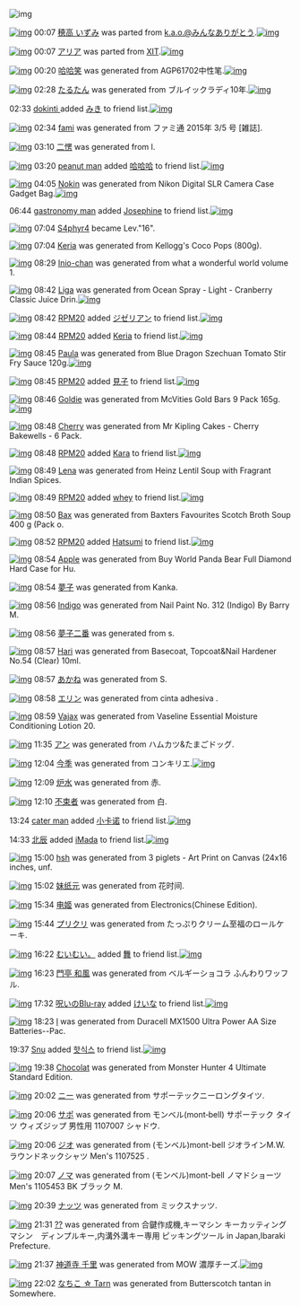 ![img](http://gdrive-cdn.herokuapp.com/537b65a5bc09f0000721dda7/512px-barcode.png)

[![img](http://www.deviantsart.com/20q0orp.png)](http://www.barcodekanojo.com/kanojo/2529717/%E7%A9%82%E9%AB%98%20%E3%81%84%E3%81%9A%E3%81%BF) 00:07 [穂高 いずみ](http://www.barcodekanojo.com/kanojo/2529717/%E7%A9%82%E9%AB%98%20%E3%81%84%E3%81%9A%E3%81%BF) was parted from [k.a.o.@みんなありがとう](http://www.barcodekanojo.com/kanojo/2529717/%E7%A9%82%E9%AB%98%20%E3%81%84%E3%81%9A%E3%81%BF).[![img](http://www.deviantsart.com/1ne7497.jpeg)](http://www.barcodekanojo.com/user/30944/k.a.o.%40%E3%81%BF%E3%82%93%E3%81%AA%E3%81%82%E3%82%8A%E3%81%8C%E3%81%A8%E3%81%86) 

[![img](http://www.deviantsart.com/2qp80ua.png)](http://www.barcodekanojo.com/kanojo/48439/%E3%82%A2%E3%83%AA%E3%82%A2) 00:07 [アリア](http://www.barcodekanojo.com/kanojo/48439/%E3%82%A2%E3%83%AA%E3%82%A2) was parted from [XIT](http://www.barcodekanojo.com/kanojo/48439/%E3%82%A2%E3%83%AA%E3%82%A2).[![img](http://www.deviantsart.com/815jg6.jpeg)](http://www.barcodekanojo.com/user/209348/XIT) 

[![img](http://www.deviantsart.com/1m3mtgd.png)](http://www.barcodekanojo.com/kanojo/3192891/%E5%93%88%E5%93%88%E7%AC%91) 00:20 [哈哈笑](http://www.barcodekanojo.com/kanojo/3192891/%E5%93%88%E5%93%88%E7%AC%91) was generated from AGP61702中性笔.[![img](http://www.deviantsart.com/2ml430c.jpeg)](http://www.barcodekanojo.com/product_images/barcode/3162216/1317286922/%E7%AC%94.jpg) 

[![img](http://www.deviantsart.com/6jh32c.png)](http://www.barcodekanojo.com/kanojo/3192892/%E3%81%9F%E3%82%8B%E3%81%9F%E3%82%93) 02:28 [たるたん](http://www.barcodekanojo.com/kanojo/3192892/%E3%81%9F%E3%82%8B%E3%81%9F%E3%82%93) was generated from ブルイックラディ10年.[![img](http://www.deviantsart.com/rjh4h7.jpeg)](http://www.barcodekanojo.com/product_images/barcode/6018435/1424539656/%E3%83%96%E3%83%AB%E3%82%A4%E3%83%83%E3%82%AF%E3%83%A9%E3%83%87%E3%82%A310%E5%B9%B4.jpg) 

02:33 [dokinti ](http://www.barcodekanojo.com/user/500270/dokinti%20) added [みき](http://www.barcodekanojo.com/kanojo/2862492/%E3%81%BF%E3%81%8D) to friend list.[![img](http://www.deviantsart.com/17t7qg3.png)](http://www.barcodekanojo.com/kanojo/2862492/%E3%81%BF%E3%81%8D) 

[![img](http://www.deviantsart.com/ulb5fc.png)](http://www.barcodekanojo.com/kanojo/3192893/fami) 02:34 [fami](http://www.barcodekanojo.com/kanojo/3192893/fami) was generated from ファミ通 2015年 3/5 号 [雑誌].

[![img](http://www.deviantsart.com/22dgjop.png)](http://www.barcodekanojo.com/kanojo/3192894/%E4%BA%8C%E6%84%A3) 03:10 [二愣](http://www.barcodekanojo.com/kanojo/3192894/%E4%BA%8C%E6%84%A3) was generated from l.

[![img](http://www.deviantsart.com/39aqnr5.jpeg)](http://www.barcodekanojo.com/user/500272/peanut%20man) 03:20 [peanut man](http://www.barcodekanojo.com/user/500272/peanut%20man) added [哈哈哈](http://www.barcodekanojo.com/kanojo/2846081/%E5%93%88%E5%93%88%E5%93%88) to friend list.[![img](http://www.deviantsart.com/a6suie.png)](http://www.barcodekanojo.com/kanojo/2846081/%E5%93%88%E5%93%88%E5%93%88) 

[![img](http://www.deviantsart.com/1rdnglj.png)](http://www.barcodekanojo.com/kanojo/3192895/Nokin) 04:05 [Nokin](http://www.barcodekanojo.com/kanojo/3192895/Nokin) was generated from Nikon Digital SLR Camera Case Gadget Bag.[![img](http://www.deviantsart.com/5imsta.jpeg)](http://www.barcodekanojo.com/product_images/barcode/6018440/1424545459/50x50xNikon,P20Digital,P20SLR,P20Camera,P20Case,P20Gadget,P20Bag.jpg,qw=88,ah=88.pagespeed.ic.v1tyD0XAD6.jpg) 

06:44 [gastronomy man](http://www.barcodekanojo.com/user/500274/gastronomy%20man) added [Josephine](http://www.barcodekanojo.com/kanojo/2643185/Josephine) to friend list.[![img](http://www.deviantsart.com/ub0ao1.png)](http://www.barcodekanojo.com/kanojo/2643185/Josephine) 

[![img](http://www.deviantsart.com/2ngoqfi.jpeg)](http://www.barcodekanojo.com/user/325957/S4phyr4) 07:04 [S4phyr4](http://www.barcodekanojo.com/user/325957/S4phyr4) became Lev."16".

[![img](http://www.deviantsart.com/s2avfa.png)](http://www.barcodekanojo.com/kanojo/3192896/Keria) 07:04 [Keria](http://www.barcodekanojo.com/kanojo/3192896/Keria) was generated from Kellogg's Coco Pops (800g).

[![img](http://www.deviantsart.com/30murpn.png)](http://www.barcodekanojo.com/kanojo/3192897/Inio-chan) 08:29 [Inio-chan](http://www.barcodekanojo.com/kanojo/3192897/Inio-chan) was generated from what a wonderful world volume 1.

[![img](http://www.deviantsart.com/1r58fo1.png)](http://www.barcodekanojo.com/kanojo/3192898/Liga) 08:42 [Liga](http://www.barcodekanojo.com/kanojo/3192898/Liga) was generated from Ocean Spray - Light - Cranberry Classic Juice Drin.[![img](http://www.deviantsart.com/1r1vc73.jpeg)](http://www.barcodekanojo.com/product_images/barcode/6018444/1424562069/50x50xOcean,P20Spray,P20-,P20Light,P20-,P20Cranberry,P20Classic,P20Juice,P20Drin.jpg,qw=88,ah=88.pagespeed.ic.3uejv5J7vu.jpg) 

[![img](http://www.deviantsart.com/1m0o1ih.jpeg)](http://www.barcodekanojo.com/user/397515/RPM20) 08:42 [RPM20](http://www.barcodekanojo.com/user/397515/RPM20) added [ジゼリアン](http://www.barcodekanojo.com/kanojo/732099/%E3%82%B8%E3%82%BC%E3%83%AA%E3%82%A2%E3%83%B3) to friend list.[![img](http://www.deviantsart.com/13gegie.png)](http://www.barcodekanojo.com/kanojo/732099/%E3%82%B8%E3%82%BC%E3%83%AA%E3%82%A2%E3%83%B3) 

[![img](http://www.deviantsart.com/1m0o1ih.jpeg)](http://www.barcodekanojo.com/user/397515/RPM20) 08:44 [RPM20](http://www.barcodekanojo.com/user/397515/RPM20) added [Keria](http://www.barcodekanojo.com/kanojo/3192896/Keria) to friend list.[![img](http://www.deviantsart.com/s2avfa.png)](http://www.barcodekanojo.com/kanojo/3192896/Keria) 

[![img](http://www.deviantsart.com/2vjtarm.png)](http://www.barcodekanojo.com/kanojo/3192899/Paula) 08:45 [Paula](http://www.barcodekanojo.com/kanojo/3192899/Paula) was generated from Blue Dragon Szechuan Tomato Stir Fry Sauce 120g.[![img](http://www.deviantsart.com/1fr2a1m.jpeg)](http://www.barcodekanojo.com/product_images/barcode/6018447/1424562283/50x50xBlue,P20Dragon,P20Szechuan,P20Tomato,P20Stir,P20Fry,P20Sauce,P20120g.jpg,qw=88,ah=88.pagespeed.ic.pLQ933VmLV.jpg) 

[![img](http://www.deviantsart.com/1m0o1ih.jpeg)](http://www.barcodekanojo.com/user/397515/RPM20) 08:45 [RPM20](http://www.barcodekanojo.com/user/397515/RPM20) added [見子](http://www.barcodekanojo.com/kanojo/2460508/%E8%A6%8B%E5%AD%90) to friend list.[![img](http://www.deviantsart.com/8288h0.png)](http://www.barcodekanojo.com/kanojo/2460508/%E8%A6%8B%E5%AD%90) 

[![img](http://www.deviantsart.com/3cplbgl.png)](http://www.barcodekanojo.com/kanojo/3192900/Goldie) 08:46 [Goldie](http://www.barcodekanojo.com/kanojo/3192900/Goldie) was generated from McVities Gold Bars 9 Pack 165g.[![img](http://www.deviantsart.com/2ifkjfl.jpeg)](http://www.barcodekanojo.com/product_images/barcode/3204222/1318340552/gold%20biscuits%20.jpg) 

[![img](http://www.deviantsart.com/3usi1bk.png)](http://www.barcodekanojo.com/kanojo/3192901/Cherry) 08:48 [Cherry](http://www.barcodekanojo.com/kanojo/3192901/Cherry) was generated from Mr Kipling Cakes - Cherry Bakewells - 6 Pack.

[![img](http://www.deviantsart.com/1m0o1ih.jpeg)](http://www.barcodekanojo.com/user/397515/RPM20) 08:48 [RPM20](http://www.barcodekanojo.com/user/397515/RPM20) added [Kara](http://www.barcodekanojo.com/kanojo/2511844/Kara) to friend list.[![img](http://www.deviantsart.com/14bf4gt.png)](http://www.barcodekanojo.com/kanojo/2511844/Kara) 

[![img](http://www.deviantsart.com/1q59do2.png)](http://www.barcodekanojo.com/kanojo/3192902/Lena) 08:49 [Lena](http://www.barcodekanojo.com/kanojo/3192902/Lena) was generated from Heinz Lentil Soup with Fragrant Indian Spices.

[![img](http://www.deviantsart.com/1m0o1ih.jpeg)](http://www.barcodekanojo.com/user/397515/RPM20) 08:49 [RPM20](http://www.barcodekanojo.com/user/397515/RPM20) added [whey](http://www.barcodekanojo.com/kanojo/2429097/whey) to friend list.[![img](http://www.deviantsart.com/3oeje0c.png)](http://www.barcodekanojo.com/kanojo/2429097/whey) 

[![img](http://www.deviantsart.com/1t2c6eq.png)](http://www.barcodekanojo.com/kanojo/3192903/Bax) 08:50 [Bax](http://www.barcodekanojo.com/kanojo/3192903/Bax) was generated from Baxters Favourites Scotch Broth Soup 400 g (Pack o.

[![img](http://www.deviantsart.com/1m0o1ih.jpeg)](http://www.barcodekanojo.com/user/397515/RPM20) 08:52 [RPM20](http://www.barcodekanojo.com/user/397515/RPM20) added [Hatsumi](http://www.barcodekanojo.com/kanojo/2888724/Hatsumi) to friend list.[![img](http://www.deviantsart.com/13dqrbc.png)](http://www.barcodekanojo.com/kanojo/2888724/Hatsumi) 

[![img](http://www.deviantsart.com/12qjuij.png)](http://www.barcodekanojo.com/kanojo/3192904/Apple) 08:54 [Apple](http://www.barcodekanojo.com/kanojo/3192904/Apple) was generated from Buy World Panda Bear Full Diamond Hard Case for Hu.

[![img](http://www.deviantsart.com/3lg9e3r.png)](http://www.barcodekanojo.com/kanojo/3192905/%E5%A4%A2%E5%AD%90) 08:54 [夢子](http://www.barcodekanojo.com/kanojo/3192905/%E5%A4%A2%E5%AD%90) was generated from Kanka.

[![img](http://www.deviantsart.com/3oklea1.png)](http://www.barcodekanojo.com/kanojo/3192906/Indigo) 08:56 [Indigo](http://www.barcodekanojo.com/kanojo/3192906/Indigo) was generated from Nail Paint No. 312 (Indigo) By Barry M.

[![img](http://www.deviantsart.com/1oub57d.png)](http://www.barcodekanojo.com/kanojo/3192907/%E5%A4%A2%E5%AD%90%E4%BA%8C%E7%95%AA) 08:56 [夢子二番](http://www.barcodekanojo.com/kanojo/3192907/%E5%A4%A2%E5%AD%90%E4%BA%8C%E7%95%AA) was generated from s.

[![img](http://www.deviantsart.com/puig28.png)](http://www.barcodekanojo.com/kanojo/3192908/Hari) 08:57 [Hari](http://www.barcodekanojo.com/kanojo/3192908/Hari) was generated from Basecoat, Topcoat&amp;Nail Hardener No.54 (Clear) 10ml.

[![img](http://www.deviantsart.com/ffrc2r.png)](http://www.barcodekanojo.com/kanojo/3192909/%E3%81%82%E3%81%8B%E3%81%AD) 08:57 [あかね](http://www.barcodekanojo.com/kanojo/3192909/%E3%81%82%E3%81%8B%E3%81%AD) was generated from S.

[![img](http://www.deviantsart.com/136fm2n.png)](http://www.barcodekanojo.com/kanojo/3192910/%E3%82%A8%E3%83%AA%E3%83%B3) 08:58 [エリン](http://www.barcodekanojo.com/kanojo/3192910/%E3%82%A8%E3%83%AA%E3%83%B3) was generated from cinta adhesiva .

[![img](http://www.deviantsart.com/g3qfm4.png)](http://www.barcodekanojo.com/kanojo/3192911/Vajax) 08:59 [Vajax](http://www.barcodekanojo.com/kanojo/3192911/Vajax) was generated from Vaseline Essential Moisture Conditioning Lotion 20.

[![img](http://www.deviantsart.com/19nchbm.png)](http://www.barcodekanojo.com/kanojo/3192912/%E3%82%A2%E3%83%B3) 11:35 [アン](http://www.barcodekanojo.com/kanojo/3192912/%E3%82%A2%E3%83%B3) was generated from ハムカツ&amp;たまごドッグ.

[![img](http://www.deviantsart.com/3ahkvoq.png)](http://www.barcodekanojo.com/kanojo/3192913/%E4%BB%8A%E5%AD%A3) 12:04 [今季](http://www.barcodekanojo.com/kanojo/3192913/%E4%BB%8A%E5%AD%A3) was generated from コンキリエ.[![img](http://www.deviantsart.com/3a8iam0.jpeg)](http://www.barcodekanojo.com/product_images/barcode/4204915/1346862790/%E3%82%B3%E3%83%B3%E3%82%AD%E3%83%AA%E3%82%A8.jpg) 

[![img](http://www.deviantsart.com/2skknja.png)](http://www.barcodekanojo.com/kanojo/3192914/%E7%82%89%E6%B0%B4) 12:09 [炉水](http://www.barcodekanojo.com/kanojo/3192914/%E7%82%89%E6%B0%B4) was generated from 赤.

[![img](http://www.deviantsart.com/v4dn5e.png)](http://www.barcodekanojo.com/kanojo/3192915/%E4%B8%8D%E6%9D%9F%E8%80%85) 12:10 [不束者](http://www.barcodekanojo.com/kanojo/3192915/%E4%B8%8D%E6%9D%9F%E8%80%85) was generated from 白.

13:24 [cater man](http://www.barcodekanojo.com/user/500276/cater%20man) added [小卡诺](http://www.barcodekanojo.com/kanojo/3085965/%E5%B0%8F%E5%8D%A1%E8%AF%BA) to friend list.[![img](http://www.deviantsart.com/adto32.png)](http://www.barcodekanojo.com/kanojo/3085965/%E5%B0%8F%E5%8D%A1%E8%AF%BA) 

14:33 [北辰](http://www.barcodekanojo.com/user/500277/%E5%8C%97%E8%BE%B0) added [iMada](http://www.barcodekanojo.com/kanojo/1014046/iMada) to friend list.[![img](http://www.deviantsart.com/3f8l0gd.png)](http://www.barcodekanojo.com/kanojo/1014046/iMada) 

[![img](http://www.deviantsart.com/d3fvgm.png)](http://www.barcodekanojo.com/kanojo/3192916/hsh) 15:00 [hsh](http://www.barcodekanojo.com/kanojo/3192916/hsh) was generated from 3 piglets - Art Print on Canvas (24x16 inches, unf.

[![img](http://www.deviantsart.com/28fl7rt.png)](http://www.barcodekanojo.com/kanojo/3192917/%E5%A6%B9%E7%BA%B8%E5%85%83) 15:02 [妹纸元](http://www.barcodekanojo.com/kanojo/3192917/%E5%A6%B9%E7%BA%B8%E5%85%83) was generated from 花时间.

[![img](http://www.deviantsart.com/1rd74ct.png)](http://www.barcodekanojo.com/kanojo/3192918/%E7%94%B5%E5%A7%AC) 15:34 [电姬](http://www.barcodekanojo.com/kanojo/3192918/%E7%94%B5%E5%A7%AC) was generated from Electronics(Chinese Edition).

[![img](http://www.deviantsart.com/2m1b4c4.png)](http://www.barcodekanojo.com/kanojo/3192919/%E3%83%97%E3%83%AA%E3%82%AF%E3%83%AA) 15:44 [プリクリ](http://www.barcodekanojo.com/kanojo/3192919/%E3%83%97%E3%83%AA%E3%82%AF%E3%83%AA) was generated from たっぷりクリーム至福のロールケーキ.

[![img](http://www.deviantsart.com/1cgmioj.jpeg)](http://www.barcodekanojo.com/user/2676/%E3%82%80%E3%81%84%E3%82%80%E3%81%84%E3%80%82) 16:22 [むいむい。](http://www.barcodekanojo.com/user/2676/%E3%82%80%E3%81%84%E3%82%80%E3%81%84%E3%80%82) added [舞](http://www.barcodekanojo.com/kanojo/2334491/%E8%88%9E) to friend list.[![img](http://www.deviantsart.com/2gq3a49.png)](http://www.barcodekanojo.com/kanojo/2334491/%E8%88%9E) 

[![img](http://www.deviantsart.com/1pecco7.png)](http://www.barcodekanojo.com/kanojo/3192920/%E9%96%80%E4%BA%AD%20%E5%92%8C%E9%A2%A8) 16:23 [門亭 和風](http://www.barcodekanojo.com/kanojo/3192920/%E9%96%80%E4%BA%AD%20%E5%92%8C%E9%A2%A8) was generated from ベルギーショコラ ふんわりワッフル.

[![img](http://www.deviantsart.com/p8avmd.jpeg)](http://www.barcodekanojo.com/user/243256/%E5%91%AA%E3%81%84%E3%81%AEBlu-ray) 17:32 [呪いのBlu-ray](http://www.barcodekanojo.com/user/243256/%E5%91%AA%E3%81%84%E3%81%AEBlu-ray) added [けいな](http://www.barcodekanojo.com/kanojo/374696/%E3%81%91%E3%81%84%E3%81%AA) to friend list.[![img](http://www.deviantsart.com/358rcb9.png)](http://www.barcodekanojo.com/kanojo/374696/%E3%81%91%E3%81%84%E3%81%AA) 

[![img](http://www.deviantsart.com/1fsprc3.png)](http://www.barcodekanojo.com/kanojo/3192921/l) 18:23 [l](http://www.barcodekanojo.com/kanojo/3192921/l) was generated from Duracell MX1500 Ultra Power AA Size Batteries--Pac.

19:37 [Snu](http://www.barcodekanojo.com/user/460775/Snu) added [핫식스](http://www.barcodekanojo.com/kanojo/2572629/%ED%95%AB%EC%8B%9D%EC%8A%A4) to friend list.[![img](http://www.deviantsart.com/72nsbq.png)](http://www.barcodekanojo.com/kanojo/2572629/%ED%95%AB%EC%8B%9D%EC%8A%A4) 

[![img](http://www.deviantsart.com/1eu6gt9.png)](http://www.barcodekanojo.com/kanojo/3192922/Chocolat) 19:38 [Chocolat](http://www.barcodekanojo.com/kanojo/3192922/Chocolat) was generated from Monster Hunter 4 Ultimate Standard Edition.

[![img](http://www.deviantsart.com/1qhmneh.png)](http://www.barcodekanojo.com/kanojo/3192923/%E3%83%8B%E3%83%BC) 20:02 [ニー](http://www.barcodekanojo.com/kanojo/3192923/%E3%83%8B%E3%83%BC) was generated from サポーテックニーロングタイツ.

[![img](http://www.deviantsart.com/b6p7ra.png)](http://www.barcodekanojo.com/kanojo/3192924/%E3%82%B5%E3%83%9D) 20:06 [サポ](http://www.barcodekanojo.com/kanojo/3192924/%E3%82%B5%E3%83%9D) was generated from モンベル(mont‐bell) サポーテック タイツ ウィズジップ 男性用 1107007 シャドウ.

[![img](http://www.deviantsart.com/151jvrg.png)](http://www.barcodekanojo.com/kanojo/3192925/%E3%82%B8%E3%82%AA) 20:06 [ジオ](http://www.barcodekanojo.com/kanojo/3192925/%E3%82%B8%E3%82%AA) was generated from (モンベル)mont-bell ジオラインM.W.ラウンドネックシャツ Men's 1107525 .

[![img](http://www.deviantsart.com/1pri6m0.png)](http://www.barcodekanojo.com/kanojo/3192926/%E3%83%8E%E3%83%9E) 20:07 [ノマ](http://www.barcodekanojo.com/kanojo/3192926/%E3%83%8E%E3%83%9E) was generated from (モンベル)mont-bell ノマドショーツ Men's 1105453 BK ブラック M.

[![img](http://www.deviantsart.com/25rc1nc.png)](http://www.barcodekanojo.com/kanojo/3192927/%E3%83%8A%E3%83%83%E3%83%84) 20:39 [ナッツ](http://www.barcodekanojo.com/kanojo/3192927/%E3%83%8A%E3%83%83%E3%83%84) was generated from ミックスナッツ.

[![img](http://www.deviantsart.com/tm6o4p.png)](http://www.barcodekanojo.com/kanojo/3192928/%E2%81%87) 21:31 [⁇](http://www.barcodekanojo.com/kanojo/3192928/%E2%81%87) was generated from 合鍵作成機,キーマシン キーカッティングマシン　ディンプルキー,内溝外溝キー専用 ピッキングツール in Japan,Ibaraki Prefecture.

[![img](http://www.deviantsart.com/201nqj6.png)](http://www.barcodekanojo.com/kanojo/3192929/%E7%A5%9E%E9%81%93%E5%AF%BA%20%E5%8D%83%E9%87%8C) 21:37 [神道寺 千里](http://www.barcodekanojo.com/kanojo/3192929/%E7%A5%9E%E9%81%93%E5%AF%BA%20%E5%8D%83%E9%87%8C) was generated from MOW 濃厚チーズ.[![img](http://www.deviantsart.com/1j2oip3.jpeg)](http://www.barcodekanojo.com/product_images/barcode/6018486/1424608584/MOW%20%E6%BF%83%E5%8E%9A%E3%83%81%E3%83%BC%E3%82%BA.jpg) 

[![img](http://www.deviantsart.com/10gp3a2.png)](http://www.barcodekanojo.com/kanojo/3192930/%E3%81%AA%E3%81%A1%E3%81%93%20%E2%98%86%20Tarn) 22:02 [なちこ ☆ Tarn](http://www.barcodekanojo.com/kanojo/3192930/%E3%81%AA%E3%81%A1%E3%81%93%20%E2%98%86%20Tarn) was generated from Butterscotch tantan in Somewhere.

